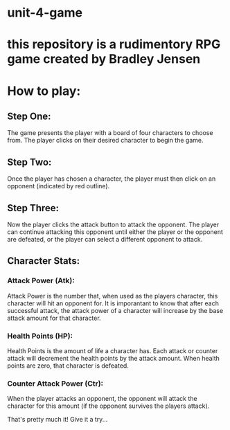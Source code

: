 # unit-4-game
# this repository is a rudimentory RPG game created by Bradley Jensen

# How to play:

## Step One: 
The game presents the player with a board of four characters to choose from. The player clicks on their desired character to begin the game.


## Step Two: 
Once the player has chosen a character, the player must then click on an opponent (indicated by red outline).

## Step Three: 
Now the player clicks the attack button to attack the opponent. The player can continue attacking this opponent until either the player or the opponent are defeated, or the player can select a different opponent to attack.

## Character Stats:
### Attack Power (Atk):
Attack Power is the number that, when used as the players character, this character will hit an opponent for. It is imporantant to know that after each successful attack, the attack power of a character will increase by the base attack amount for that character.

### Health Points (HP):
Health Points is the amount of life a character has. Each attack or counter attack will decrement the health points by the attack amount. When health points are zero, that character is defeated.

### Counter Attack Power (Ctr):
When the player attacks an opponent, the opponent will attack the character for this amount (if the opponent survives the players attack).

That's pretty much it! Give it a try...